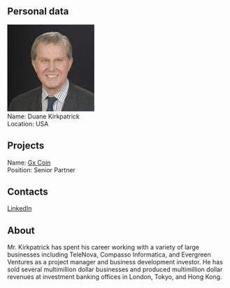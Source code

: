 ## Personal data
![ photo](photo/duane_kirkpatrick.jpg)  
Name: Duane Kirkpatrick    
Location: USA  
## Projects 
Name: [Gx Coin](../projects/gxcoin.md)  
Position: Senior Partner 
## Contacts
[LinkedIn](https://www.linkedin.com/in/duane-kirkpatrick-7144705/)  
## About
Mr. Kirkpatrick has spent his career working with a variety of large businesses including TeleNova, Compasso
Informatica, and Evergreen Ventures as a project manager and business development investor. He
has sold several multimillion dollar businesses and produced multimillion dollar revenues at investment
banking offices in London, Tokyo, and Hong Kong.
